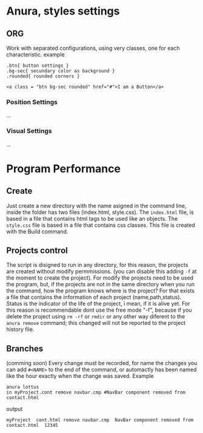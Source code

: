 # Anura, styles settings
## ORG

Work with separated configurations, using very classes, one for each characteristic.
example

```
.btn{ button settings }
.bg-sec{ secundary color as background }
.rounded{ rounded corners }
```
```
<a class = "btn bg-sec rounded" href="#">I am a Button</a>
```

### Position Settings

...

### Visual Settings

...

# Program Performance

## Create

Just create a new directory with the name asigned in the command line, inside the folder has two files (index.html, style.css).
The `index.html` file, is based in a file that contains html tags to be used like an objects.
The `style.css` file is based in a file that contains css classes. This file is created with the Build command.

## Projects control

The script is disigned to run in any directory, for this reason, the projects are created without modify permmissions. (you can disable this adding `-f` at the moment to create the project). For modify the projects need to be used the program, but, if the projects are not in the same directory when you run the command, how the program knows where is the project? For that exists a file that contains the information of each project (name,path,status). Status is the indicator of the life of the project, i mean, if it is alive yet. For this reason is recommendable dont use the free mode "-f", because if you delete the project using `rm -rf` or `rmdir` or any other way diferent to the `anura remove` command; this changed will not be reported to the project history file.

## Branches
(comming soon)
Every change must be recorded, for name the changes you can add `#<NAME>` to the end of the command, or automactly has been named like the hour exactly when the change was saved.
Example
```
anura lottus
in myProject.cont remove navbar.cmp #NavBar component removed from contact.html
```
output
```
myProject  cont.html remove navbar.cmp  NavBar component removed from contact.html  12345
```
